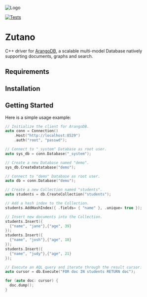 ![Logo](https://www.arangodb.com/wp-content/uploads/2022/06/ArangoDB-dark-logo-2022.png)

[![Tests](https://github.com/CryptoNinjaGeek/zutano/actions/workflows/cmake.yml/badge.svg)](https://github.com/CryptoNinjaGeek/zutano/actions/workflows/cmake.yml)

# Zutano

C++ driver for [ArangoDB](https://www.arangodb.com), a scalable multi-model
Database natively supporting documents, graphs and search.

## Requirements

## Installation

## Getting Started

Here is a simple usage example:

```cpp
// Initialize the client for ArangoDB.
auto conn = Connection()
	.Host("http://localhost:8529")
	.auth("root", "passwd");

// Connect to "_system" Database as root user.
auto sys_db = conn.Database("_system");

// Create a new Database named "demo".
sys_db.CreateDatatabase("demo");

// Connect to "demo" Database as root user.
auto db = conn.Database("demo");

// Create a new Collection named "students".
auto students = db.CreateCollection("students");

// Add a hash index to the Collection.
students.AddHashIndex({ .fields= { "name" }, .unique= true });

// Insert new documents into the Collection.
students.Insert({
  {"name", "jane"},{"age", 39}
});
students.Insert({
  {"name", "josh"},{"age", 18}
});
students.Insert({
  {"name", "judy"},{"age", 21}
});

// Execute an AQL query and iterate through the result cursor.
auto cursor = db.Execute("FOR doc IN students RETURN doc");

for (auto doc: cursor) {
  doc.dump();
}
```

